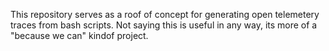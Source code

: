 This repository serves as a roof of concept for generating open telemetery traces from bash scripts. Not saying this is useful in any way, its more of a "because we can" kindof project.

